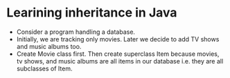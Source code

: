 # Learining inheritance in Java
- Consider a program handling a database.
- Initially, we are tracking only movies. Later we decide to add TV shows and music albums too. 
- Create Movie class first. Then create superclass Item because movies, tv shows, and music albums are all items in our database i.e. they are all subclasses of Item.